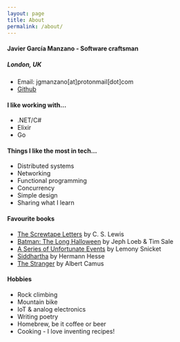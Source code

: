```yaml
---
layout: page
title: About
permalink: /about/
---
```

#### Javier García Manzano - Software craftsman
##### London, UK

* Email: jgmanzano[at]protonmail[dot]com
* [Github](http://github.com/Manzanit0)

#### I like working with...

* .NET/C#
* Elixir
* Go

#### Things I like the most in tech...

* Distributed systems
* Networking
* Functional programming
* Concurrency
* Simple design
* Sharing what I learn

#### Favourite books

* [The Screwtape Letters](https://www.goodreads.com/book/show/17383917-the-screwtape-letters) by C. S. Lewis
* [Batman: The Long Halloween](https://www.goodreads.com/book/show/106069.Batman) by Jeph Loeb & Tim Sale
* [A Series of Unfortunate Events](www.goodreads.com/book/show/65113.A_Series_of_Unfortunate_Events_Box) by Lemony Snicket
* [Siddhartha](www.goodreads.com/book/show/52036.Siddhartha) by Hermann Hesse
* [The Stranger](https://www.goodreads.com/book/show/49552.The_Stranger) by Albert Camus

#### Hobbies

* Rock climbing
* Mountain bike
* IoT & analog electronics
* Writing poetry
* Homebrew, be it coffee or beer
* Cooking - I love inventing recipes!
